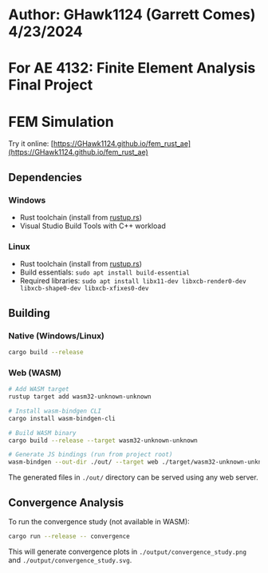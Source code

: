 # Author: GHawk1124 (Garrett Comes) 4/23/2024
# For AE 4132: Finite Element Analysis Final Project

# FEM Simulation

Try it online: [https://GHawk1124.github.io/fem_rust_ae](https://GHawk1124.github.io/fem_rust_ae)

## Dependencies

### Windows
- Rust toolchain (install from [rustup.rs](https://rustup.rs))
- Visual Studio Build Tools with C++ workload

### Linux
- Rust toolchain (install from [rustup.rs](https://rustup.rs))
- Build essentials: `sudo apt install build-essential`
- Required libraries: `sudo apt install libx11-dev libxcb-render0-dev libxcb-shape0-dev libxcb-xfixes0-dev`

## Building

### Native (Windows/Linux)
```bash
cargo build --release
```

### Web (WASM)
```bash
# Add WASM target
rustup target add wasm32-unknown-unknown

# Install wasm-bindgen CLI
cargo install wasm-bindgen-cli

# Build WASM binary
cargo build --release --target wasm32-unknown-unknown

# Generate JS bindings (run from project root)
wasm-bindgen --out-dir ./out/ --target web ./target/wasm32-unknown-unknown/release/fem_sim.wasm
```
The generated files in `./out/` directory can be served using any web server.

## Convergence Analysis
To run the convergence study (not available in WASM):
```bash
cargo run --release -- convergence
```
This will generate convergence plots in `./output/convergence_study.png` and `./output/convergence_study.svg`.
